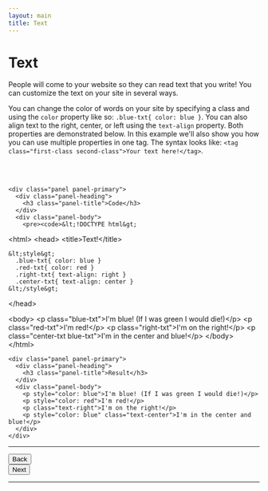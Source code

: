 ```yaml
---
layout: main
title: Text
---
```


# Text

People will come to your website so they can read text that you write! You can customize the text on your site in several ways. 

You can change the color of words on your site by specifying a class and using the `color` property like so: `.blue-txt{ color: blue }`. You can also align text to the right, center, or left using the `text-align` property. Both properties are demonstrated below. In this example we'll also show you how you can use multiple properties in one tag. The syntax looks like: `<tag class="first-class second-class">Your text here!</tag>`.

<br></br>

<div class="row">
  <div class="col-md-6">

    <div class="panel panel-primary">
      <div class="panel-heading">
        <h3 class="panel-title">Code</h3>
      </div>
      <div class="panel-body">
        <pre><code>&lt;!DOCTYPE html&gt;
&lt;html&gt;
  &lt;head&gt;
    &lt;title&gt;Text!&lt;/title&gt;

    &lt;style&gt;
      .blue-txt{ color: blue }
      .red-txt{ color: red }
      .right-txt{ text-align: right }
      .center-txt{ text-align: center }
    &lt;/style&gt;
  &lt;/head&gt;

  &lt;body&gt;
    &lt;p class="blue-txt"&gt;I'm blue! (If I was green I would die!)&lt;/p&gt;
    &lt;p class="red-txt"&gt;I'm red!&lt;/p&gt;
    &lt;p class="right-txt"&gt;I'm on the right!&lt;/p&gt;
    &lt;p class="center-txt blue-txt"&gt;I'm in the center and blue!&lt;/p&gt;
  &lt;/body&gt;
&lt;/html&gt;</code></pre>
      </div>
    </div>
  
  </div>
  <div class="col-md-6">

    <div class="panel panel-primary">
      <div class="panel-heading">
        <h3 class="panel-title">Result</h3>
      </div>
      <div class="panel-body">
        <p style="color: blue">I'm blue! (If I was green I would die!)</p>
        <p style="color: red">I'm red!</p>
        <p class="text-right">I'm on the right!</p>
        <p style="color: blue" class="text-center">I'm in the center and blue!</p>
      </div>
    </div>

  </div>
</div>

---

<div class="row">
  <div class="col-md-1">
    <a href="../color"><button type="button" class="btn btn-primary btn-lg">Back</button></a>
  </div>
  <div class="col-md-1">
    <a href="../font"><button type="button" class="btn btn-primary btn-lg">Next</button></a>
  </div>
</div>

---